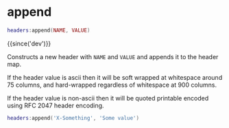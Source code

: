 # append

```lua
headers:append(NAME, VALUE)
```

{{since('dev')}}

Constructs a new header with `NAME` and `VALUE` and appends it to the header map.

If the header value is ascii then it will be soft wrapped at whitespace around
75 columns, and hard-wrapped regardless of whitespace at 900 columns.

If the header value is non-ascii then it will be quoted printable encoded using
RFC 2047 header encoding.

```lua
headers:append('X-Something', 'Some value')
```



